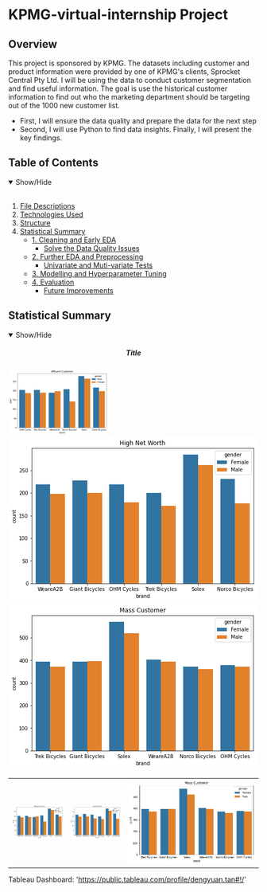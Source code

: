 # KPMG-virtual-internship Project
## Overview
This project is sponsored by KPMG. The datasets including customer and product information were provided by one of KPMG's clients, Sprocket Central Pty Ltd. I will be using the data to conduct customer segmentation and find useful information. The goal is use the historical customer information to find out who the marketing department should be targeting out of the 1000 new customer list.
- First, I will ensure the data quality and prepare the data for the next step
- Second, I will use Python to find data insights.
Finally, I will present the key findings.

## Table of Contents
<details open>
<summary>Show/Hide</summary>
<br>

1. [ File Descriptions ](#File_Description)
2. [ Technologies Used ](#Technologies_Used)    
3. [ Structure ](#Structure)
4. [ Statistical Summary ](#Statistical_Summary)
   * [ 1. Cleaning and Early EDA ](#Early_EDA_and_Cleaning)
       * [ Solve the Data Quality Issues](#Data_Quality_Issues)
   * [ 2. Further EDA and Preprocessing ](#Further_EDA_and_Preprocessing) 
       * [ Univariate and Muti-variate Tests](#Early_EDA_and_Cleaning)
   * [ 3. Modelling and Hyperparameter Tuning ](#Modelling)
   * [ 4. Evaluation ](#Evaluation)
       * [ Future Improvements ](#Future_Improvements)
</details>

<a name="Executive_Summary"></a>
## Statistical Summary
<details open>
<summary>Show/Hide</summary>
<h5 align="center">Title</h5>
  <img src="https://github.com/Dennieeeee/KPMG-Customer-Analytics-Project/blob/master/Images/Affluent.png" width=200>
  <img src="https://github.com/Dennieeeee/KPMG-Customer-Analytics-Project/blob/master/Images/High%20Net%20Worth.png" width 200>
  <img src="https://github.com/Dennieeeee/KPMG-Customer-Analytics-Project/blob/master/Images/Mass%20Customer.png" width 200>
  
  <table>
  <tr>
    <td><img src="https://github.com/Dennieeeee/KPMG-Customer-Analytics-Project/blob/master/Images/Affluent.png" width=200></td>
    <td><img src="https://github.com/Dennieeeee/KPMG-Customer-Analytics-Project/blob/master/Images/High%20Net%20Worth.png" width=200></td>
    <td><img src="https://github.com/Dennieeeee/KPMG-Customer-Analytics-Project/blob/master/Images/Mass%20Customer.png" width 200></td>
  </tr>                                                                                                      
  </table>

</details>

Tableau Dashboard: 'https://public.tableau.com/profile/dengyuan.tan#!/'
